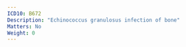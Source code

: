```yaml
---
ICD10: B672
Description: "Echinococcus granulosus infection of bone"
Matters: No
Weight: 0
---
```


